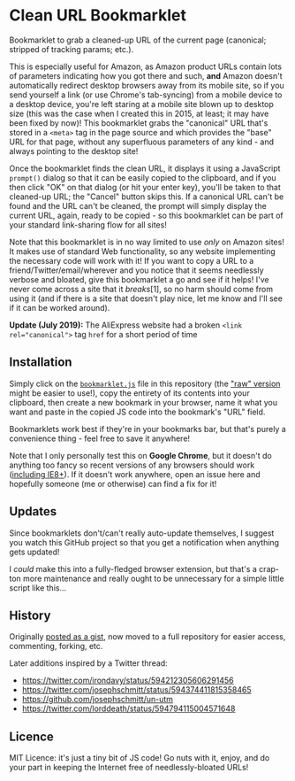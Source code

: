 Clean URL Bookmarklet
=====================

Bookmarklet to grab a cleaned-up URL of the current page (canonical; stripped of tracking params; etc.).

This is especially useful for Amazon, as Amazon product URLs contain lots of parameters indicating how you got there and such, **and** Amazon doesn't automatically redirect desktop browsers away from its mobile site, so if you send yourself a link (or use Chrome's tab-syncing) from a mobile device to a desktop device, you're left staring at a mobile site blown up to desktop size (this was the case when I created this in 2015, at least; it may have been fixed by now)! This bookmarklet grabs the "canonical" URL that's stored in a `<meta>` tag in the page source and which provides the "base" URL for that page, without any superfluous parameters of any kind - and always pointing to the desktop site!

Once the bookmarklet finds the clean URL, it displays it using a JavaScript `prompt()` dialog so that it can be easily copied to the clipboard, and if you then click "OK" on that dialog (or hit your enter key), you'll be taken to that cleaned-up URL; the "Cancel" button skips this. If a canonical URL can't be found and the URL can't be cleaned, the prompt will simply display the current URL, again, ready to be copied - so this bookmarklet can be part of your standard link-sharing flow for all sites!

Note that this bookmarklet is in no way limited to use *only* on Amazon sites! It makes use of standard Web functionality, so any website implementing the necessary code will work with it! If you want to copy a URL to a friend/Twitter/email/wherever and you notice that it seems needlessly verbose and bloated, give this bookmarklet a go and see if it helps! I've never come across a site that it *breaks*[1], so no harm should come from using it (and if there is a site that doesn't play nice, let me know and I'll see if it can be worked around).

**Update (July 2019):** The AliExpress website had a broken `<link rel="canonical">` tag `href` for a short period of time 

Installation
------------

Simply click on the [`bookmarklet.js`](https://github.com/aziraphale/clean-url/blob/master/bookmarklet.js) file in this repository (the ["raw" version](https://raw.githubusercontent.com/aziraphale/clean-url/master/bookmarklet.js) might be easier to use!), copy the entirety of its contents into your clipboard, then create a new bookmark in your browser, name it what you want and paste in the copied JS code into the bookmark's "URL" field.

Bookmarklets work best if they're in your bookmarks bar, but that's purely a convenience thing - feel free to save it anywhere!

Note that I only personally test this on **Google Chrome**, but it doesn't do anything too fancy so recent versions of any browsers should work ([including IE8+](http://caniuse.com/#feat=queryselector)). If it doesn't work anywhere, open an issue here and hopefully someone (me or otherwise) can find a fix for it!

Updates
-------

Since bookmarklets don't/can't really auto-update themselves, I suggest you watch this GitHub project so that you get a notification when anything gets updated!

I *could* make this into a fully-fledged browser extension, but that's a crap-ton more maintenance and really ought to be unnecessary for a simple little script like this...

History
-------

Originally [posted as a gist](https://gist.github.com/aziraphale/7d71b139ed77a30a75ec), now moved to a full repository for easier access, commenting, forking, etc.

Later additions inspired by a Twitter thread:
- https://twitter.com/irondavy/status/594212305606291456
- https://twitter.com/josephschmitt/status/594374411815358465
- https://github.com/josephschmitt/un-utm
- https://twitter.com/lorddeath/status/594794115004571648

Licence
-------

MIT Licence: it's just a tiny bit of JS code! Go nuts with it, enjoy, and do your part in keeping the Internet free of needlessly-bloated URLs!
